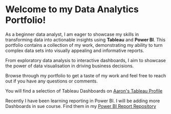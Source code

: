 # Welcome to my **Data Analytics Portfolio**! 

As a beginner data analyst, I am eager to showcase my skills in transforming data into actionable insights using **Tableau** and **Power BI**. This portfolio contains a collection of my  work, demonstrating my ability to turn complex data sets into visually appealing and informative reports. 

From exploratory data analysis to interactive dashboards, I aim to showcase the power of data visualisation in driving business decisions. 

Browse through my portfolio to get a taste of my work and feel free to reach out if you have any questions or comments.

You will find a selection of Tableau Dashboards on [Aaron's Tableau Profile](https://public.tableau.com/app/profile/aaronn)

Recently I have been learning reporting in Power BI. I will be adding more Dashboards in sue course. Find them in my <a href="https://github.com/utilis-notitia/PowerBI_Reports" target="_blank">Power BI Report Repository</a>
